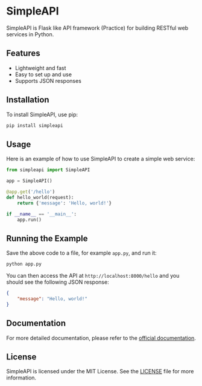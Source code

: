 # SimpleAPI

SimpleAPI is Flask like API framework (Practice) for building RESTful web services in Python.

## Features

- Lightweight and fast
- Easy to set up and use
- Supports JSON responses

## Installation

To install SimpleAPI, use pip:

```bash
pip install simpleapi
```

## Usage

Here is an example of how to use SimpleAPI to create a simple web service:

```python
from simpleapi import SimpleAPI

app = SimpleAPI()

@app.get('/hello')
def hello_world(request):
    return {'message': 'Hello, world!'}

if __name__ == '__main__':
    app.run()
```

## Running the Example

Save the above code to a file, for example `app.py`, and run it:

```bash
python app.py
```

You can then access the API at `http://localhost:8000/hello` and you should see the following JSON response:

```json
{
    "message": "Hello, world!"
}
```

## Documentation

For more detailed documentation, please refer to the [official documentation](https://example.com/simpleapi-docs).

## License

SimpleAPI is licensed under the MIT License. See the [LICENSE](LICENSE) file for more information.